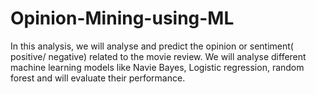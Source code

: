 # Opinion-Mining-using-ML
In this analysis, we will analyse and predict the opinion or sentiment( positive/ negative) related to the movie review. We will analyse different machine learning models like Navie Bayes, Logistic regression, random forest and will evaluate their performance.

